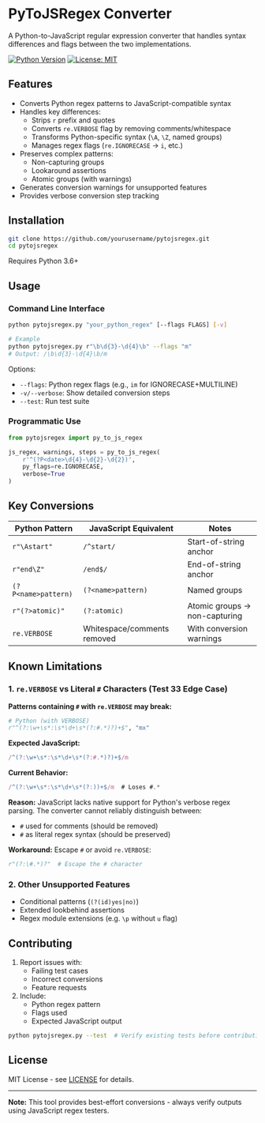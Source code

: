 # PyToJSRegex Converter

A Python-to-JavaScript regular expression converter that handles syntax differences and flags between the two implementations.

[![Python Version](https://img.shields.io/badge/python-3.6%2B-blue)](https://www.python.org/)
[![License: MIT](https://img.shields.io/badge/License-MIT-yellow.svg)](https://opensource.org/licenses/MIT)

## Features

- Converts Python regex patterns to JavaScript-compatible syntax
- Handles key differences:
  - Strips `r` prefix and quotes
  - Converts `re.VERBOSE` flag by removing comments/whitespace
  - Transforms Python-specific syntax (`\A`, `\Z`, named groups)
  - Manages regex flags (`re.IGNORECASE` → `i`, etc.)
- Preserves complex patterns:
  - Non-capturing groups
  - Lookaround assertions
  - Atomic groups (with warnings)
- Generates conversion warnings for unsupported features
- Provides verbose conversion step tracking

## Installation

```bash
git clone https://github.com/yourusername/pytojsregex.git
cd pytojsregex
```

Requires Python 3.6+

## Usage

### Command Line Interface

```bash
python pytojsregex.py "your_python_regex" [--flags FLAGS] [-v]

# Example
python pytojsregex.py r"\b\d{3}-\d{4}\b" --flags "m"
# Output: /\b\d{3}-\d{4}\b/m
```

Options:
- `--flags`: Python regex flags (e.g., `im` for IGNORECASE+MULTILINE)
- `-v/--verbose`: Show detailed conversion steps
- `--test`: Run test suite

### Programmatic Use

```python
from pytojsregex import py_to_js_regex

js_regex, warnings, steps = py_to_js_regex(
    r'^(?P<date>\d{4}-\d{2}-\d{2})',
    py_flags=re.IGNORECASE,
    verbose=True
)
```

## Key Conversions

| Python Pattern      | JavaScript Equivalent      | Notes                             |
|---------------------|----------------------------|-----------------------------------|
| `r"\Astart"`        | `/^start/`                 | Start-of-string anchor            |
| `r"end\Z"`          | `/end$/`                   | End-of-string anchor              |
| `(?P<name>pattern)` | `(?<name>pattern)`         | Named groups                      |
| `r"(?>atomic)"`     | `(?:atomic)`               | Atomic groups → non-capturing     |
| `re.VERBOSE`        | Whitespace/comments removed| With conversion warnings           |

## Known Limitations

### 1. `re.VERBOSE` vs Literal `#` Characters (Test 33 Edge Case)

**Patterns containing `#` with `re.VERBOSE` may break:**

```python
# Python (with VERBOSE)
r"^(?:\w+\s*:\s*\d+\s*(?:#.*)?)+$", "mx"
```

**Expected JavaScript:**
```javascript
/^(?:\w+\s*:\s*\d+\s*(?:#.*)?)+$/m
```

**Current Behavior:**
```javascript
/^(?:\w+\s*:\s*\d+\s*(?:))+$/m  # Loses #.*
```

**Reason:** JavaScript lacks native support for Python's verbose regex parsing. The converter cannot reliably distinguish between:
- `#` used for comments (should be removed)
- `#` as literal regex syntax (should be preserved)

**Workaround:** Escape `#` or avoid `re.VERBOSE`:
```python
r"(?:\#.*)?"  # Escape the # character
```

### 2. Other Unsupported Features
- Conditional patterns (`(?(id)yes|no)`)
- Extended lookbehind assertions
- Regex module extensions (e.g. `\p` without `u` flag)

## Contributing

1. Report issues with:
   - Failing test cases
   - Incorrect conversions
   - Feature requests
2. Include:
   - Python regex pattern
   - Flags used
   - Expected JavaScript output

```bash
python pytojsregex.py --test  # Verify existing tests before contributing
```

## License

MIT License - see [LICENSE](LICENSE) for details.

---

**Note:** This tool provides best-effort conversions - always verify outputs using JavaScript regex testers.


